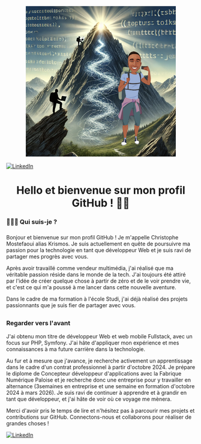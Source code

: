 <div align="center">
  <img width="400" src="montagne.jpeg">
</div>

[![LinkedIn](https://img.shields.io/badge/LinkedIn-0077B5?style=for-the-badge&logo=linkedin&logoColor=white)](https://www.linkedin.com/in/christophemostefaoui/)

<h1 align="center">Hello et bienvenue sur mon profil GitHub ! 👋🏽</h1>

###

<h3 align="left">🦸🏽‍♂️ Qui suis-je ?</h3>

###

Bonjour et bienvenue sur mon profil GitHub ! Je m'appelle Christophe Mostefaoui alias Krismos. Je suis actuellement en quête de poursuivre ma passion pour la technologie en tant que développeur Web et je suis ravi de partager mes progrès avec vous.

Après avoir travaillé comme vendeur multimédia, j'ai réalisé que ma véritable passion réside dans le monde de la tech. J'ai toujours été attiré par l'idée de créer quelque chose à partir de zéro et de le voir prendre vie, et c'est ce qui m'a poussé à me lancer dans cette nouvelle aventure.

Dans le cadre de ma formation à l'école Studi, j'ai déjà réalisé des projets passionnants que je suis fier de partager avec vous.

## <h3 align="left"> Regarder vers l'avant </h3>
J'ai obtenu mon titre de développeur Web et web mobile Fullstack, avec un focus sur PHP, Symfony. J'ai hâte d'appliquer mon expérience et mes connaissances à ma future carrière dans la technologie.

Au fur et à mesure que j'avance, je recherche activement un apprentissage dans le cadre d'un contrat professionnel à partir d'octobre 2024. Je prépare le diplome de Concepteur développeur d'applications avec la Fabrique Numérique Paloise et je recherche donc une entreprise pour y travailler en alternance (3semaines en entreprise et une semaine en formation d'octobre 2024 à mars 2026). Je suis ravi de continuer à apprendre et à grandir en tant que développeur, et j'ai hâte de voir où ce voyage me mènera.

Merci d'avoir pris le temps de lire et n'hésitez pas à parcourir mes projets et contributions sur GitHub. Connectons-nous et collaborons pour réaliser de grandes choses !

[![LinkedIn](https://img.shields.io/badge/LinkedIn-0077B5?style=for-the-badge&logo=linkedin&logoColor=white)](https://www.linkedin.com/in/christophemostefaoui/)
